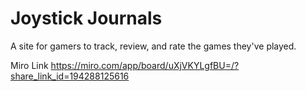# Joystick Journals

A site for gamers to track, review, and rate the games they've played.

Miro Link https://miro.com/app/board/uXjVKYLgfBU=/?share_link_id=194288125616
